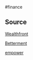 #finance 

## Source
[Wealthfront](https://www.wealthfront.com)

[Betterment](https://www.betterment.com/)

[empower](https://www.empower.com/empower-personal-wealth-transition?utm_source=pcap&utm_medium=referral&_ga=2.177164133.1760711596.1718508644-2033634051.1718508644)

